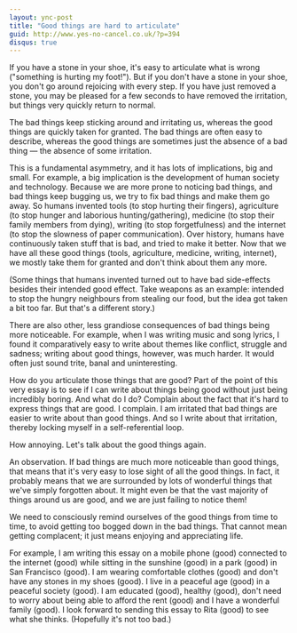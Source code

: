 ```yaml
---
layout: ync-post
title: "Good things are hard to articulate"
guid: http://www.yes-no-cancel.co.uk/?p=394
disqus: true
---
```


If you have a stone in your shoe, it's easy to articulate what is wrong ("something is hurting
my foot!"). But if you don't have a stone in your shoe, you don't go around rejoicing with
every step. If you have just removed a stone, you may be pleased for a few seconds to have removed
the irritation, but things very quickly return to normal.

The bad things keep sticking around and
irritating us, whereas the good things are quickly taken for granted. The bad things are often easy
to describe, whereas the good things are sometimes just the absence of a bad thing &mdash; the absence
of some irritation.

This is a fundamental asymmetry, and it has lots of implications, big and
small. For example, a big implication is the development of human society and technology. Because we
are more prone to noticing bad things, and bad things keep bugging us, we try to fix bad things and
make them go away. So humans invented tools (to stop hurting their fingers), agriculture (to stop
hunger and laborious hunting/gathering), medicine (to stop their family members from dying), writing
(to stop forgetfulness) and the internet (to stop the slowness of paper communication). Over
history, humans have continuously taken stuff that is bad, and tried to make it better. Now that we
have all these good things (tools, agriculture, medicine, writing, internet), we mostly take them
for granted and don't think about them any more.

(Some things that humans invented turned out to
have bad side-effects besides their intended good effect. Take weapons as an example: intended to
stop the hungry neighbours from stealing our food, but the idea got taken a bit too far. But
that's a different story.)

There are also other, less grandiose consequences of bad things being
more noticeable. For example, when I was writing music and song lyrics, I found it comparatively
easy to write about themes like conflict, struggle and sadness; writing about good things, however,
was much harder. It would often just sound trite, banal and uninteresting.

How do you articulate
those things that are good? Part of the point of this very essay is to see if I can write about
things being good without just being incredibly boring. And what do I do? Complain about the fact
that it's hard to express things that are good. I complain. I am irritated that bad things are
easier to write about than good things. And so I write about that irritation, thereby locking myself
in a self-referential loop.

How annoying. Let's talk about the good things again.

An observation. If bad things are much more noticeable than good things, that means that it's very
easy to lose sight of all the good things. In fact, it probably means that we are surrounded by lots
of wonderful things that we've simply forgotten about. It might even be that the vast majority of
things around us are good, and we are just failing to notice them!

We need to consciously remind
ourselves of the good things from time to time, to avoid getting too bogged down in the bad things.
That cannot mean getting complacent; it just means enjoying and appreciating life.

For example, I
am writing this essay on a mobile phone (good) connected to the internet (good) while sitting in the
sunshine (good) in a park (good) in San Francisco (good). I am wearing comfortable clothes (good)
and don't have any stones in my shoes (good). I live in a peaceful age (good) in a peaceful
society (good). I am educated (good), healthy (good), don't need to worry about being able to
afford the rent (good) and I have a wonderful family (good). I look forward to sending this essay to
Rita (good) to see what she thinks. (Hopefully it's not too bad.)
